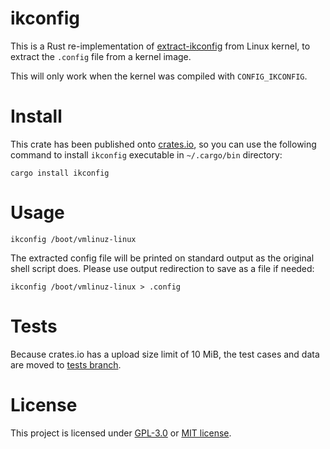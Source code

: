 # ikconfig

This is a Rust re-implementation of [extract-ikconfig](https://github.com/torvalds/linux/blob/master/scripts/extract-ikconfig) from Linux kernel, to extract the `.config` file from a kernel image.

This will only work when the kernel was compiled with `CONFIG_IKCONFIG`.

# Install

This crate has been published onto [crates.io](https://crates.io/crates/ikconfig), so you can use the following command to install `ikconfig` executable in `~/.cargo/bin` directory:

```
cargo install ikconfig
```

# Usage

```
ikconfig /boot/vmlinuz-linux
```

The extracted config file will be printed on standard output as the original shell script does. Please use output redirection to save as a file if needed:

```
ikconfig /boot/vmlinuz-linux > .config
```

# Tests

Because crates.io has a upload size limit of 10 MiB, the test cases and data are moved to [tests branch](https://github.com/yestyle/extract-ikconfig-rs/tree/tests).

# License

This project is licensed under [GPL-3.0](COPYING) or [MIT license](LICENSE).
